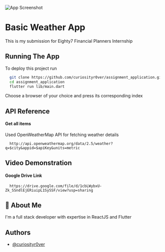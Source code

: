     
![App Screenshot](https://cdn2.iconfinder.com/data/icons/weather-365/64/weather-sun-cloud-rain-512.png)


# Basic Weather App

This is my submission for Eighty7 Financial Planners Internship


## Running The App

To deploy this project run

```bash
  git clone https://github.com/curiosityr0ver/assignment_application.git
  cd assignment_application
  flutter run lib/main.dart
```
Choose a browser of your choice and press its corresponding index

## API Reference

#### Get all items

Used OpenWeatherMap API for fetching weather details
```http
  http://api.openweathermap.org/data/2.5/weather?q=$city&appid=$apiKey&units=metric
```
## Video Demonstration

#### Google Drive Link
```http
  https://drive.google.com/file/d/1cbLWybxU-Zk_SSndlEjERiuipL1SySSF/view?usp=sharing
```

## 🚀 About Me
I'm a full stack developer with expertise in ReactJS and Flutter


## Authors

- [@curiosityr0ver](https://github.com/curiosityr0ver)

